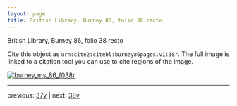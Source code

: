 ```yaml
---
layout: page
title: British Library, Burney 86, folio 38 recto
---
```


British Library, Burney 86, folio 38 recto

Cite this object as `urn:cite2:citebl:burney86pages.v1:38r`.  The full image is linked to a citation tool you can use to cite regions of the image.

[![burney_ms_86_f038r](http://www.homermultitext.org/iipsrv?IIIF=/project/homer/pyramidal/deepzoom/citebl/burney86imgs/v1/burney_ms_86_f038r.tif/full/800,/0/default.jpg)](http://www.homermultitext.org/ict2/?urn=urn:cite2:citebl:burney86imgs.v1:burney_ms_86_f038r) 

---

previous:  [37v](../37v/) | next: [38v](../38v/)